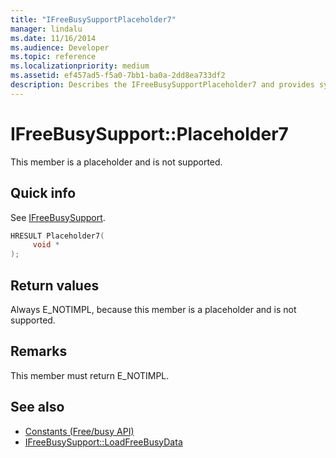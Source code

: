 ```yaml
---
title: "IFreeBusySupportPlaceholder7"
manager: lindalu
ms.date: 11/16/2014
ms.audience: Developer
ms.topic: reference
ms.localizationpriority: medium
ms.assetid: ef457ad5-f5a0-7bb1-ba0a-2dd8ea733df2
description: Describes the IFreeBusySupportPlaceholder7 and provides syntax, return value, and additional remarks. This member is a placeholder and is not supported.
---
```


# IFreeBusySupport::Placeholder7

This member is a placeholder and is not supported.
  
## Quick info

See [IFreeBusySupport](ifreebusysupport.md).
  
```cpp
HRESULT Placeholder7( 
     void *  
);
```

## Return values

Always E_NOTIMPL, because this member is a placeholder and is not supported.
  
## Remarks

This member must return E_NOTIMPL.
  
## See also

- [Constants (Free/busy API)](constants-free-busy-api.md) 
- [IFreeBusySupport::LoadFreeBusyData](ifreebusysupport-loadfreebusydata.md)

